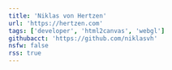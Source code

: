 ```yaml
---
title: 'Niklas von Hertzen'
url: 'https://hertzen.com'
tags: ['developer', 'html2canvas', 'webgl']
githubacct: 'https://github.com/niklasvh'
nsfw: false
rss: true
---
```

